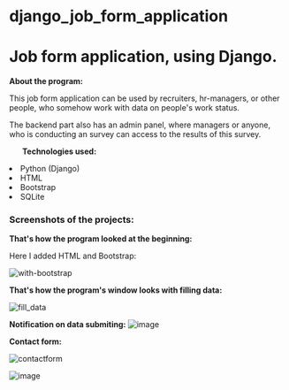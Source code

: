 # django_job_form_application


<h1>Job form application, using Django.</h1>


<strong>About the program:</strong>
<p>This job form application can be used by recruiters, hr-managers, or other people, who somehow work with data on people's work status.</p>
<p>The backend part also has an admin panel, where managers or anyone, who is conducting an survey can access to the results of this survey.</p>


<ul><strong>Technologies used:</strong></ul>
<li>Python (Django)</li>
<li>HTML</li>
<li>Bootstrap</li>
<li>SQLite</li>


<h3>Screenshots of the projects:</h3>

<strong>That's how the program looked at the beginning:</strong>
<p>Here I added HTML and Bootstrap:</p>


![with-bootstrap](https://user-images.githubusercontent.com/102950421/230875023-b9b07b27-49e9-41c8-9e5a-3760bf9d50c1.png)


<strong>That's how the program's window looks with filling data:</strong>


![fill_data](https://user-images.githubusercontent.com/102950421/230875229-4e916e62-3ff3-45d0-b976-77307b5e69c1.png)


<strong>Notification on data submiting:</strong>
![image](https://github.com/alinatussupova/django_job_form_application/assets/102950421/63cefcef-77a9-430b-9025-2e36e0580e92)



<strong>Contact form:</strong>


![contactform](https://user-images.githubusercontent.com/102950421/230875466-b5eb493d-e589-49b2-b488-20653c5fb95f.PNG)



![image](https://user-images.githubusercontent.com/102950421/230876035-61fbe8e0-1b30-4022-8434-465f7a2b6866.png)






